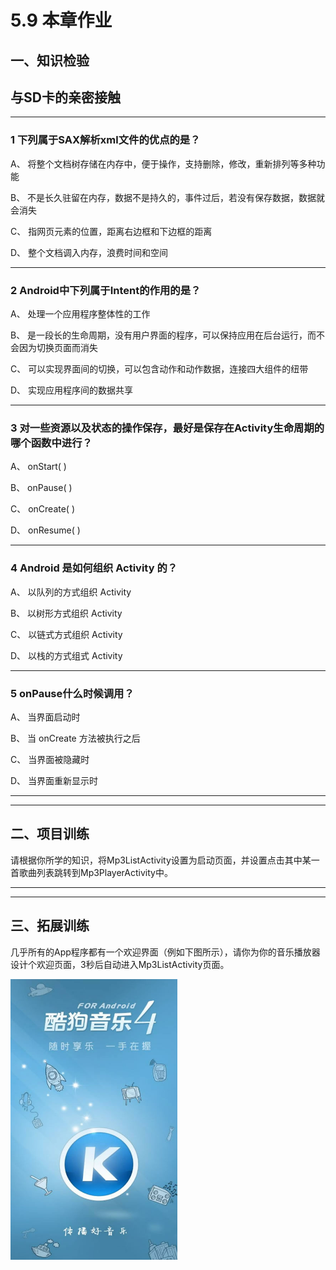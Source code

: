 # 5.9 本章作业

## 一、知识检验

> 
## 与SD卡的亲密接触

----

### 1 下列属于SAX解析xml文件的优点的是？

A、 将整个文档树存储在内存中，便于操作，支持删除，修改，重新排列等多种功能

B、 不是长久驻留在内存，数据不是持久的，事件过后，若没有保存数据，数据就会消失

C、 指网页元素的位置，距离右边框和下边框的距离

D、 整个文档调入内存，浪费时间和空间

----

### 2 Android中下列属于Intent的作用的是？

A、 处理一个应用程序整体性的工作

B、 是一段长的生命周期，没有用户界面的程序，可以保持应用在后台运行，而不会因为切换页面而消失

C、 可以实现界面间的切换，可以包含动作和动作数据，连接四大组件的纽带

D、 实现应用程序间的数据共享


----

### 3 对一些资源以及状态的操作保存，最好是保存在Activity生命周期的哪个函数中进行？

A、 onStart( )

B、 onPause( )

C、 onCreate( )

D、 onResume( )

----

### 4 Android 是如何组织 Activity 的？

A、 以队列的方式组织 Activity

B、 以树形方式组织 Activity

C、 以链式方式组织 Activity

D、 以栈的方式组式 Activity

----

### 5 onPause什么时候调用？

A、 当界面启动时

B、 当 onCreate 方法被执行之后

C、 当界面被隐藏时

D、 当界面重新显示时

----

----

## 二、项目训练

请根据你所学的知识，将Mp3ListActivity设置为启动页面，并设置点击其中某一首歌曲列表跳转到Mp3PlayerActivity中。

----

----

## 三、拓展训练

几乎所有的App程序都有一个欢迎界面（例如下图所示），请你为你的音乐播放器设计个欢迎页面，3秒后自动进入Mp3ListActivity页面。

![expand.png](/images/chapter4/expand.png)